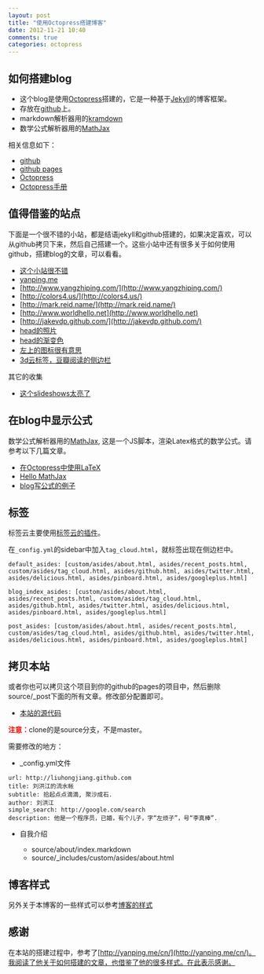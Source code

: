 ```yaml
---
layout: post
title: "使用Octopress搭建博客"
date: 2012-11-21 10:40
comments: true
categories: octopress 
---
```


## 如何搭建blog
* 这个blog是使用[Octopress](http://octopress.org/)搭建的，它是一种基于[Jekyll](https://github.com/mreid/jekyll/)的博客框架。
* 存放在[github](https://github.com/)上。
* markdown解析器用的[kramdown](http://kramdown.rubyforge.org/)
* 数学公式解析器用的[MathJax](http://www.mathjax.org/)

<!-- more -->

相关信息如下：

* [github](https://github.com/)
* [github pages](http://pages.github.com/)
* [Octopress](http://octopress.org/)
* [Octopress手册](http://octopress.org/docs/)


## 值得借鉴的站点

下面是一个很不错的小站，都是结语jekyll和github搭建的，如果决定喜欢，可以从github拷贝下来，然后自己搭建一个。这些小站中还有很多关于如何使用github，搭建blog的文章，可以看看。

* [这个小站很不错](http://luikore.github.com/2011/09/good-things-learned-from-octopress/)
* [yanping.me](http://yanping.me/)
* [http://www.yangzhiping.com/](http://www.yangzhiping.com/)
* [http://colors4.us/](http://colors4.us/)
* [http://mark.reid.name/](http://mark.reid.name/)
* [http://www.worldhello.net](http://www.worldhello.net)
* [http://jakevdp.github.com/](http://jakevdp.github.com/)
* [head的照片](http://threeofakind.ca/blog/2012/06/russells-6-8-months/) 
* [head的渐变色](http://blog.satrex.jp/)
* [左上的图标很有意思](http://mrzhang.me/)
* [3d云标签，豆瓣阅读的侧边栏](http://www.dongwm.com/)

其它的收集

* [这个slideshows太亮了](http://justineo.github.com/slideshows/font/#/)

## 在blog中显示公式

数学公式解析器用的[MathJax](http://www.mathjax.org/), 这是一个JS脚本，渲染Latex格式的数学公式。请参考以下几篇文章。

* [在Octopress中使用LaTeX](http://yanping.me/cn/blog/2012/03/10/octopress-with-latex/)
* [Hello MathJax](http://steshaw.org/blog/2012/02/09/hello-mathjax/)
* [blog写公式的例子](http://jakevdp.github.com/blog/2012/09/05/quantum-python/)

## 标签  

标签云主要使用[标签云的插件](https://github.com/tokkonopapa/octopress-tagcloud)。

在`_config.yml`的sidebar中加入`tag_cloud.html`，就标签出现在侧边栏中。

```
default_asides: [custom/asides/about.html, asides/recent_posts.html, custom/asides/tag_cloud.html, asides/github.html, asides/twitter.html, asides/delicious.html, asides/pinboard.html, asides/googleplus.html]

blog_index_asides: [custom/asides/about.html, asides/recent_posts.html, custom/asides/tag_cloud.html, asides/github.html, asides/twitter.html, asides/delicious.html, asides/pinboard.html, asides/googleplus.html]

post_asides: [custom/asides/about.html, asides/recent_posts.html, custom/asides/tag_cloud.html, asides/github.html, asides/twitter.html, asides/delicious.html, asides/pinboard.html, asides/googleplus.html]
```

## 拷贝本站

或者你也可以拷贝这个项目到你的github的pages的项目中，然后删除source/\_post下面的所有文章。修改部分配置即可。

* [本站的源代码](https://github.com/liuhongjiang/liuhongjiang.github.com)

<strong style="color:red">注意：</strong>clone的是source分支，不是master。

需要修改的地方：

* \_config.yml文件

```
url: http://liuhongjiang.github.com
title: 刘洪江的流水帐
subtitle: 拾起点点滴滴, 聚沙成石.
author: 刘洪江
simple_search: http://google.com/search
description: 他是一个程序员，已婚，有个儿子，字“左烦子”，号“李真棒”.
```

* 自我介绍

	* source/about/index.markdown 
	* source/_includes/custom/asides/about.html

## 博客样式

另外关于本博客的一些样式可以参考[博客的样式](/blog/2012/11/24/blog-styles/)

## 感谢
在本站的搭建过程中，参考了[http://yanping.me/cn/](http://yanping.me/cn/)。我阅读了他关于如何搭建的文章，也借鉴了他的很多样式。在此表示感谢。
